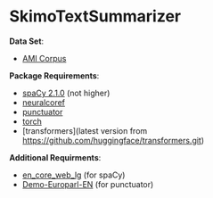 # SkimoTextSummarizer

**Data Set**:
* [AMI Corpus](http://groups.inf.ed.ac.uk/ami/corpus/)

**Package Requirements**: 
* [spaCy 2.1.0](https://pypi.org/project/spacy/2.1.0/) (not higher) 
* [neuralcoref](https://pypi.org/project/neuralcoref/)
* [punctuator](https://pypi.org/project/punctuator/)
* [torch](https://pypi.org/project/torch/)
* [transformers](latest version from https://github.com/huggingface/transformers.git)

**Additional Requirments**: 
* [en_core_web_lg](https://spacy.io/models/en#en_core_web_lg) (for spaCy)
* [Demo-Europarl-EN](https://drive.google.com/file/d/0B7BsN5f2F1fZd1Q0aXlrUDhDbnM/view?usp=sharing) (for punctuator)

